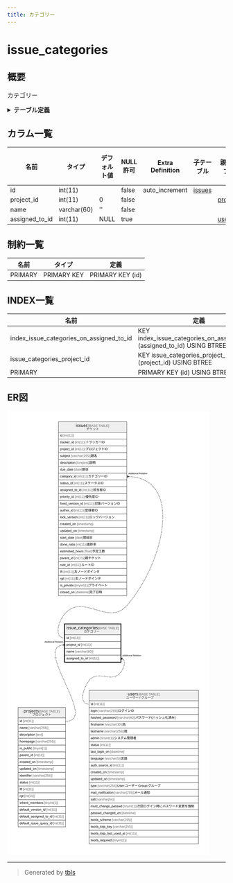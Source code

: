 ```yaml
---
title: カテゴリー
---
```

# issue_categories

## 概要

カテゴリー

<details>
<summary><strong>テーブル定義</strong></summary>

```sql
CREATE TABLE `issue_categories` (
  `id` int(11) NOT NULL AUTO_INCREMENT,
  `project_id` int(11) NOT NULL DEFAULT 0,
  `name` varchar(60) NOT NULL DEFAULT '',
  `assigned_to_id` int(11) DEFAULT NULL,
  PRIMARY KEY (`id`),
  KEY `issue_categories_project_id` (`project_id`),
  KEY `index_issue_categories_on_assigned_to_id` (`assigned_to_id`)
) ENGINE=InnoDB DEFAULT CHARSET=utf8mb4
```

</details>

## カラム一覧

| 名前             | タイプ         | デフォルト値       | NULL許可   | Extra Definition | 子テーブル               | 親テーブル                   | コメント     |
| -------------- | ----------- | ------------ | -------- | ---------------- | ------------------- | ----------------------- | -------- |
| id             | int(11)     |              | false    | auto_increment   | [issues](issues.md) |                         |          |
| project_id     | int(11)     | 0            | false    |                  |                     | [projects](projects.md) |          |
| name           | varchar(60) | ''           | false    |                  |                     |                         |          |
| assigned_to_id | int(11)     | NULL         | true     |                  |                     | [users](users.md)       |          |

## 制約一覧

| 名前      | タイプ         | 定義               |
| ------- | ----------- | ---------------- |
| PRIMARY | PRIMARY KEY | PRIMARY KEY (id) |

## INDEX一覧

| 名前                                       | 定義                                                                        |
| ---------------------------------------- | ------------------------------------------------------------------------- |
| index_issue_categories_on_assigned_to_id | KEY index_issue_categories_on_assigned_to_id (assigned_to_id) USING BTREE |
| issue_categories_project_id              | KEY issue_categories_project_id (project_id) USING BTREE                  |
| PRIMARY                                  | PRIMARY KEY (id) USING BTREE                                              |

## ER図

![er](issue_categories.svg)

---

> Generated by [tbls](https://github.com/k1LoW/tbls)
